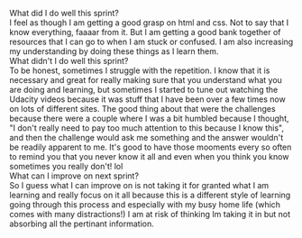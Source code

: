 What did I do well this sprint? <br>
I feel as though I am getting a good grasp on html and css.  Not to say that I know everything, faaaar from it.  But I am getting a good bank together of resources that I can go to when I am stuck or confused.  I am also increasing my understanding by doing these things as I learn them.<br>
What didn't I do well this sprint?<br>
To be honest, sometimes I struggle with the repetition.  I know that it is necessary and great for really making sure that you understand what you are doing and learning, but sometimes I started to tune out watching the Udacity videos because it was stuff that I have been over a few times now on lots of different sites.  The good thing about that were the challenges because there were a couple where I was a bit humbled because I thought, "I don't really need to pay too much attention to this because I know this", and then the challenge would ask me something and the answer wouldn't be readily apparent to me.  It's good to have those mooments every so often to remind you that you never know it all and even when you think you know sometimes you really don't! lol<br>
What can I improve on next sprint?<br>
So I guess what I can improve on is not taking it for granted what I am learning and really focus on it all because this is a different style of learning going through this process and especially with my busy home life (which comes with many distractions!) I am at risk of thinking Im taking it in but not absorbing all the pertinant information.
